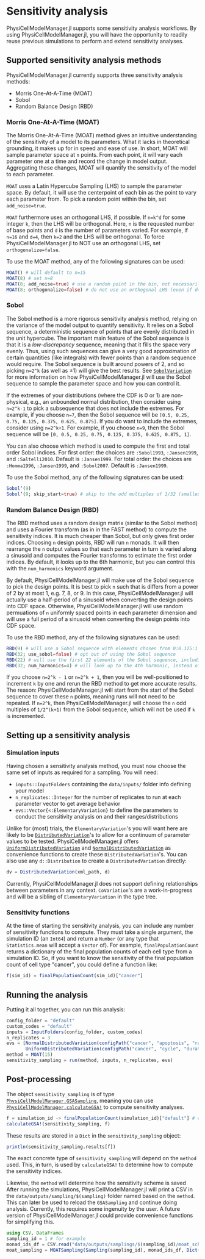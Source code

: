 # Sensitivity analysis

PhysiCellModelManager.jl supports some sensitivity analysis workflows.
By using PhysiCellModelManager.jl, you will have the opportunity to readily reuse previous simulations to perform and extend sensitivity analyses.

## Supported sensitivity analysis methods
PhysiCellModelManager.jl currently supports three sensitivity analysis methods:
- Morris One-At-A-Time (MOAT)
- Sobol
- Random Balance Design (RBD)

### Morris One-At-A-Time (MOAT)
The Morris One-At-A-Time (MOAT) method gives an intuitive understanding of the sensitivity of a model to its parameters.
What it lacks in theoretical grounding, it makes up for in speed and ease of use.
In short, MOAT will sample parameter space at `n` points.
From each point, it will vary each parameter one at a time and record the change in model output.
Aggregating these changes, MOAT will quantify the sensitivity of the model to each parameter.

`MOAT` uses a Latin Hypercube Sampling (LHS) to sample the parameter space.
By default, it will use the centerpoint of each bin as the point to vary each parameter from.
To pick a random point within the bin, set `add_noise=true`.

`MOAT` furthermore uses an orthogonal LHS, if possible.
If `n=k^d` for some integer `k`, then the LHS will be orthogonal.
Here, `n` is the requested number of base points and `d` is the number of parameters varied.
For example, if `n=16` and `d=4`, then `k=2` and the LHS will be orthogonal.
To force PhysiCellModelManager.jl to NOT use an orthogonal LHS, set `orthogonalize=false`.

To use the MOAT method, any of the following signatures can be used:
```julia
MOAT() # will default to n=15
MOAT(8) # set n=8
MOAT(8; add_noise=true) # use a random point in the bin, not necessarily the center
MOAT(8; orthogonalize=false) # do not use an orthogonal LHS (even if d=3, so k=2 would make an orthogonal LHS)
```

### Sobol
The Sobol method is a more rigorous sensitivity analysis method, relying on the variance of the model output to quantify sensitivity.
It relies on a Sobol sequence, a deterministic sequence of points that are evenly distributed in the unit hypercube.
The important main feature of the Sobol sequence is that it is a _low-discrepancy_ sequence, meaning that it fills the space very evenly.
Thus, using such sequences can give a very good approximation of certain quantities (like integrals) with fewer points than a random sequence would require.
The Sobol sequence is built around powers of 2, and so picking `n=2^k` (as well as ±1) will give the best results.
See [`SobolVariation`](@ref) for more information on how PhysiCellModelManager.jl will use the Sobol sequence to sample the parameter space and how you can control it.

If the extremes of your distributions (where the CDF is 0 or 1) are non-physical, e.g., an unbounded normal distribution, then consider using `n=2^k-1` to pick a subsequence that does not include the extremes.
For example, if you choose `n=7`, then the Sobol sequence will be `[0.5, 0.25, 0.75, 0.125, 0.375, 0.625, 0.875]`.
If you do want to include the extremes, consider using `n=2^k+1`.
For example, if you choose `n=9`, then the Sobol sequence will be `[0, 0.5, 0.25, 0.75, 0.125, 0.375, 0.625, 0.875, 1]`.

You can also choose which method is used to compute the first and total order Sobol indices.
For first order: the choices are `:Sobol1993`, `:Jansen1999`, and `:Saltelli2010`. Default is `:Jansen1999`.
For total order: the choices are `:Homma1996`, `:Jansen1999`, and `:Sobol2007`. Default is `:Jansen1999`.

To use the Sobol method, any of the following signatures can be used:
```julia
Sobolʼ(9)
Sobolʼ(9; skip_start=true) # skip to the odd multiples of 1/32 (smallest one with at least 9)
```

### Random Balance Design (RBD)
The RBD method uses a random design matrix (similar to the Sobol method) and uses a Fourier transform (as in in the FAST method) to compute the sensitivity indices.
It is much cheaper than Sobol, but only gives first order indices.
Choosing `n` design points, RBD will run `n` monads.
It will then rearrange the `n` output values so that each parameter in turn is varied along a sinusoid and computes the Fourier transforms to estimate the first order indices.
By default, it looks up to the 6th harmonic, but you can control this with the `num_harmonics` keyword argument.

By default, PhysiCellModelManager.jl will make use of the Sobol sequence to pick the design points.
It is best to pick `n` such that is differs from a power of 2 by at most 1, e.g. 7, 8, or 9.
In this case, PhysiCellModelManager.jl will actually use a half-period of a sinusoid when converting the design points into CDF space.
Otherwise, PhysiCellModelManager.jl will use random permuations of `n` uniformly spaced points in each parameter dimension and will use a full period of a sinusoid when converting the design points into CDF space.

To use the RBD method, any of the following signatures can be used:
```julia
RBD(9) # will use a Sobol sequence with elements chosen from 0:0.125:1
RBD(32; use_sobol=false) # opt out of using the Sobol sequence
RBD(22) # will use the first 22 elements of the Sobol sequence, including 0
RBD(32; num_harmonics=4) # will look up to the 4th harmonic, instead of the default 6th
```

If you choose `n=2^k - 1` or `n=2^k + 1`, then you will be well-positioned to increment `k` by one and rerun the RBD method to get more accurate results.
The reason: PhysiCellModelManager.jl will start from the start of the Sobol sequence to cover these `n` points, meaning runs will not need to be repeated.
If `n=2^k`, then PhysiCellModelManager.jl will choose the `n` odd multiples of `1/2^(k+1)` from the Sobol sequence, which will not be used if `k` is incremented.

## Setting up a sensitivity analysis

### Simulation inputs
Having chosen a sensitivity analysis method, you must now choose the same set of inputs as required for a sampling. You will need:
- `inputs::InputFolders` containing the `data/inputs/` folder info defining your model
- `n_replicates::Integer` for the number of replicates to run at each parameter vector to get average behavior
- `evs::Vector{<:ElementaryVariation}` to define the parameters to conduct the sensitivity analysis on and their ranges/distributions

Unlike for (most) trials, the `ElementaryVariation`'s you will want here are likely to be [`DistributedVariation`](@ref)'s to allow for a continuum of parameter values to be tested.
PhysiCellModelManager.jl offers [`UniformDistributedVariation`](@ref) and [`NormalDistributedVariation`](@ref) as convenience functions to create these `DistributedVariation`'s.
You can also use any `d::Distribution` to create a `DistributedVariation` directly:
```julia
dv = DistributedVariation(xml_path, d)
```

Currently, PhysiCellModelManager.jl does not support defining relationships between parameters in any context.
`CoVariation`'s are a work-in-progress and will be a sibling of `ElementaryVariation` in the type tree.

### Sensitivity functions
At the time of starting the sensitivity analysis, you can include any number of sensitivity functions to compute.
They must take a single argument, the simulation ID (an `Int64`) and return a `Number` (or any type that `Statistics.mean` will accept a `Vector` of).
For example, `finalPopulationCount` returns a dictionary of the final population counts of each cell type from a simulation ID.
So, if you want to know the sensitivity of the final population count of cell type "cancer", you could define a function like:
```julia
f(sim_id) = finalPopulationCount(sim_id)["cancer"]
```

## Running the analysis
Putting it all together, you can run this analysis:
```julia
config_folder = "default"
custom_codes = "default"
inputs = InputFolders(config_folder, custom_codes)
n_replicates = 3
evs = [NormalDistributedVariation(configPath("cancer", "apoptosis", "rate"), 1e-3, 1e-4; lb=0),
       UniformDistributedVariation(configPath("cancer", "cycle", "duration", 0), 720, 2880)]
method = MOAT(15)
sensitivity_sampling = run(method, inputs, n_replicates, evs)
```

## Post-processing
The object `sensitivity_sampling` is of type [`PhysiCellModelManager.GSASampling`](@ref), meaning you can use [`PhysiCellModelManager.calculateGSA!`](@ref) to compute sensitivity analyses.
```julia
f = simulation_id -> finalPopulationCount(simulation_id)["default"] # count the final population of cell type "default"
calculateGSA!(sensitivity_sampling, f)
```
These results are stored in a `Dict` in the `sensitivity_sampling` object:
```julia
println(sensitivity_sampling.results[f])
```

The exact concrete type of `sensitivity_sampling` will depend on the `method` used.
This, in turn, is used by `calculateGSA!` to determine how to compute the sensitivity indices.

Likewise, the `method` will determine how the sensitivity scheme is saved
After running the simulations, PhysiCellModelManager.jl will print a CSV in the `data/outputs/sampling/$(sampling)` folder named based on the `method`.
This can later be used to reload the `GSASampling` and continue doing analysis.
Currently, this requires some ingenuity by the user.
A future version of PhysiCellModelManager.jl could provide convenience functions for simplifying this.
```julia
using CSV, DataFrames
sampling_id = 1 # for example
monad_ids_df = CSV.read("data/outputs/samplings/$(sampling_id)/moat_scheme.csv", DataFrame) # if this was a MOAT scheme
moat_sampling = MOATSampling(Sampling(sampling_id), monad_ids_df, Dict{Function, GlobalSensitivity.MorrisResult}())
```